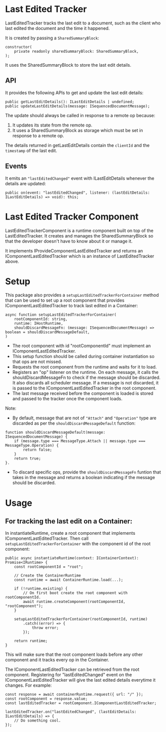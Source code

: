 # Last Edited Tracker

LastEditedTracker tracks the last edit to a document, such as the client who last edited the document and the time it happened.

It is created by passing a `SharedSummaryBlock`:
```
constructor(
    private readonly sharedSummaryBlock: SharedSummaryBlock,
);
```
It uses the SharedSummaryBlock to store the last edit details.

## API

It provides the following APIs to get and update the last edit details:

```
public getLastEditDetails(): ILastEditDetails | undefined;
public updateLastEditDetails(message: ISequencedDocumentMessage);
```

The update should always be called in response to a remote op because:
1. It updates its state from the remote op.
2. It uses a SharedSummaryBlock as storage which must be set in response to a remote op.

The details returned in getLastEditDetails contain the `clientId` and the `timestamp` of the last edit.

## Events

It emits an `"lastEditedChanged"` event with ILastEditDetails whenever the details are updated:
```
public on(event: "lastEditedChanged", listener: (lastEditDetails: ILastEditDetails) => void): this;
```

# Last Edited Tracker Component

LastEditedTrackerComponent is a runtime component built on top of the LastEditedTracker. It creates and manages the SharedSummaryBlock so that the developer doesn't have to know about it or manage it.

It implements IProvideComponentLastEditedTracker and returns an IComponentLastEditedTracker which is an instance of LastEditedTracker above.

# Setup

This package also provides a `setupLastEditedTrackerForContainer` method that can be used to set up a root component that provides IComponentLastEditedTracker to track last edited in a Container:
```
async function setupLastEditedTrackerForContainer(
    rootComponentId: string,
    runtime: IHostRuntime,
    shouldDiscardMessageFn: (message: ISequencedDocumentMessage) => boolean = shouldDiscardMessageDefault,
)
```

- The root component with id "rootComponentId" must implement an IComponentLastEditedTracker.
- This setup function should be called during container instantiation so that ops are not missed.
- Requests the root component from the runtime and waits for it to load.
- Registers an "op" listener on the runtime. On each message, it calls the shouldDiscardMessageFn to check if the message should be discarded. It also discards all scheduler message. If a message is not discarded, it is passed to the IComponentLastEditedTracker in the root component.
- The last message received before the component is loaded is stored and passed to the tracker once the component loads.

Note:
- By default, message that are not of `"Attach"` and `"Operation"` type are discarded as per the `shouldDiscardMessageDefault` function:
```
function shouldDiscardMessageDefault(message: ISequencedDocumentMessage) {
    if (message.type === MessageType.Attach || message.type === MessageType.Operation) {
        return false;
    }
    return true;
}.
```
- To discard specific ops, provide the `shouldDiscardMessageFn` funtion that takes in the message and returns a boolean indicating if the message should be discarded.

# Usage

## For tracking the last edit on a Container:

In instantiateRuntime, create a root component that implements IComponentLastEditedTracker. Then call `setupLastEditedTrackerForContainer` with the component id of the root component:
```
public async instantiateRuntime(context: IContainerContext): Promise<IRuntime> {
    const rootComponentId = "root";

    // Create the ContainerRuntime
    const runtime = await ContainerRuntime.load(...);

    if (!runtime.existing) {
        // On first boot create the root component with rootComponentId.
        await runtime.createComponent(rootComponentId, "rootComponent");
    }

    setupLastEditedTrackerForContainer(rootComponentId, runtime)
        .catch((error) => {
            throw error;
        });

    return runtime;
}
```

This will make sure that the root component loads before any other component and it tracks every op in the Container.

The IComponentLastEditedTracker can be retrieved from the root component. Registering for "lastEditedChanged" event on the IComponentLastEditedTracker will give the last edited details everytime it changes. For example:
```
const response = await containerRuntime.request({ url: "/" });
const rootComponent = response.value;
const lastEditedTracker = rootComponent.IComponentLastEditedTracker;

lastEditedTracker.on("lastEditedChanged", (lastEditDetails: ILastEditDetails) => {
    // Do something cool.
});
```
